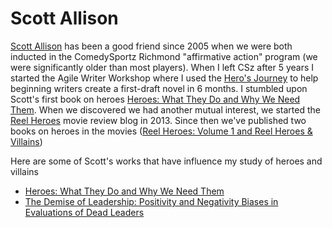# Scott Allison

[Scott Allison](https://psychology.richmond.edu/faculty/sallison/) has been a good friend since 2005 when we were both inducted in the ComedySportz Richmond "affirmative action" program (we were significantly older than most players).  When I left CSz after 5 years I started the Agile Writer Workshop where I used the [Hero's Journey](https://en.wikipedia.org/wiki/Hero%27s_journey) to help beginning writers create a first-draft novel in 6 months. I stumbled upon Scott's first book on heroes [Heroes: What They Do and Why We Need Them](https://www.amazon.com/Heroes-What-They-Need-Them/dp/0199739749/ref=asap_bc?ie=UTF8). When we discovered we had another mutual interest, we started the [Reel Heroes](http://reelheroes.net) movie review blog in 2013. Since then we've published two books on heroes in the movies ([Reel Heroes: Volume 1 and Reel Heroes & Villains](https://reelheroes.net/about-our-book/))

Here are some of Scott's works that have influence my study of heroes and villains

* [Heroes: What They Do and Why We Need Them](https://www.amazon.com/Heroes-What-They-Need-Them/dp/0199739749/ref=asap_bc?ie=UTF8)
* [The Demise of Leadership: Positivity and Negativity Biases
in Evaluations of Dead Leaders](./deathLeadshpQrtpaper.pdf)